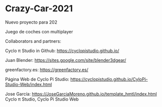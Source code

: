 # Crazy-Car-2021
Nuevo proyecto para 202

Juego de coches con multiplayer

Collaborators and partners:

Cyclo π Studio in Github: https://cyclopistudio.github.io/

Juan Blender: https://sites.google.com/site/blender3dgear/

greenfactory.es: https://greenfactory.es/

Página Web de Cyclo Pi Studio: https://cyclopistudio.github.io/CyloPi-Studio-Web/index.html

Jose García: https://JoseGarciaMoreno.github.io/template_hmtl/index.html
Cyclo π Studio, Cyclo Pi Studio Web
